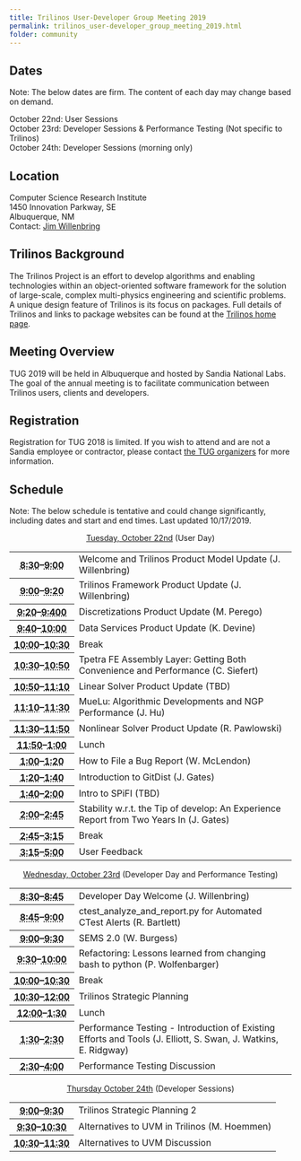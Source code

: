 ```yaml
---
title: Trilinos User-Developer Group Meeting 2019
permalink: trilinos_user-developer_group_meeting_2019.html
folder: community
---
```

  
## Dates

Note: The below dates are firm. The content of each day may change based on demand.

October 22nd: User Sessions  
October 23rd: Developer Sessions & Performance Testing (Not specific to Trilinos)  
October 24th: Developer Sessions (morning only)  


## Location

Computer Science Research Institute  
1450 Innovation Parkway, SE  
Albuquerque, NM  
Contact: [Jim Willenbring](mailto:jmwille@sandia.gov)

## Trilinos Background

The Trilinos Project is an effort to develop algorithms and enabling technologies within an object-oriented software framework 
for the solution of large-scale, complex multi-physics engineering and scientific problems. 
A unique design feature of Trilinos is its focus on packages. 
Full details of Trilinos and links to package websites can be found at the [Trilinos home page](http://trilinos.org/ "Trilinos Home Page").

## Meeting Overview

TUG 2019 will be held in Albuquerque and hosted by Sandia National Labs. 
The goal of the annual meeting is to facilitate communication between Trilinos users, clients and developers.

## Registration

Registration for TUG 2018 is limited.
If you wish to attend and are not a Sandia employee or contractor, please contact [the TUG organizers](mailto:trilinos-help@software.sandia.gov) for more information. 
<!--Registration for eligible attendees is [now available](https://docs.google.com/forms/d/e/1FAIpQLSdcDiCzxCdQ7hebcqvKCybdrzCcfJGMXmT4ADkUXd9uJ1cnFA/viewform?usp=sf_link).-->

## Schedule

Note: The below schedule is tentative and could change significantly, including dates and start and end times. Last updated 10/17/2019.

<p style="text-align: center;"><span style="text-decoration: underline;">Tuesday, October 22nd</span> (User Day)</p>

<table summary="Timetable">
<tbody>
<tr>
<th id="time-1" axis="time"><abbr title="2011-11-01T08:30:00">8:30</abbr>–<abbr title="2011-11-01T09:30:00">9:00</abbr></th>
<td headers="time-1 location-1">
<div>Welcome and Trilinos Product Model Update (J. Willenbring)</div>
</td>
</tr>
<tr>
<th id="time-1" axis="time"><abbr title="2011-11-01T08:30:00">9:00</abbr>–<abbr title="2011-11-01T09:30:00">9:20</abbr></th>
<td headers="time-1 location-1">
<div>Trilinos Framework Product Update (J. Willenbring)</div>
</td>
</tr>
<tr>
<th id="time-1" axis="time" width="23%"><abbr title="2011-10-31T13:00:00">9:20</abbr>–<abbr title="2011-10-31T17:15:00">9:400</abbr></th>
<td headers="time-1 location-1">Discretizations Product Update (M. Perego)</td>
</tr>
<tr>
<th id="time-1" axis="time" width="23%"><abbr title="2011-10-31T13:00:00">9:40</abbr>–<abbr title="2011-10-31T17:15:00">10:00</abbr></th>
<td headers="time-1 location-1">Data Services Product Update (K. Devine)</td>
</tr>
<tr>
<th id="time-1" axis="time" width="23%"><abbr title="2011-10-31T13:00:00">10:00</abbr>–<abbr title="2011-10-31T17:15:00">10:30</abbr></th>
<td headers="time-1 location-1">Break</td>
</tr>
<tr>
<th id="time-1" axis="time" width="23%"><abbr title="2011-10-31T13:00:00">10:30</abbr>–<abbr title="2011-10-31T17:15:00">10:50</abbr></th>
<td headers="time-1 location-1">Tpetra FE Assembly Layer: Getting Both Convenience and Performance (C. Siefert)</td>
</tr>
<tr>
<th id="time-1" axis="time" width="23%"><abbr title="2011-10-31T13:00:00">10:50</abbr>–<abbr title="2011-10-31T17:15:00">11:10</abbr></th>
<td headers="time-1 location-1">Linear Solver Product Update (TBD)</td>
</tr>
<tr>
<th id="time-1" axis="time"><abbr title="2011-11-01T08:30:00">11:10</abbr>–<abbr title="2011-11-01T09:30:00">11:30</abbr></th>
<td headers="time-1 location-1">
<div>MueLu: Algorithmic Developments and NGP Performance (J. Hu)</div>
</td>
</tr>
<tr>
<th id="time-1" axis="time" width="23%"><abbr title="2011-10-31T13:00:00">11:30</abbr>–<abbr title="2011-10-31T17:15:00">11:50</abbr></th>
<td headers="time-1 location-1">Nonlinear Solver Product Update (R. Pawlowski)</td>
</tr>
<tr>
<th id="time-1" axis="time" width="23%"><abbr title="2011-10-31T13:00:00">11:50</abbr>–<abbr title="2011-10-31T17:15:00">1:00</abbr></th>
<td headers="time-1 location-1">Lunch</td>
</tr>
<tr>
<th id="time-1" axis="time" width="23%"><abbr title="2011-10-31T13:00:00">1:00</abbr>–<abbr title="2011-10-31T17:15:00">1:20</abbr></th>
<td headers="time-1 location-1">How to File a Bug Report (W. McLendon)</td>
</tr>
<tr>
<th id="time-1" axis="time" width="23%"><abbr title="2011-10-31T13:00:00">1:20</abbr>–<abbr title="2011-10-31T17:15:00">1:40</abbr></th>
<td headers="time-1 location-1">Introduction to GitDist (J. Gates)</td>
</tr>
<tr>
<th id="time-1" axis="time" width="23%"><abbr title="2011-10-31T13:00:00">1:40</abbr>–<abbr title="2011-10-31T17:15:00">2:00</abbr></th>
<td headers="time-1 location-1">Intro to SPiFI (TBD)</td>
</tr>
<tr>
<th id="time-1" axis="time" width="23%"><abbr title="2011-10-31T13:00:00">2:00</abbr>–<abbr title="2011-10-31T17:15:00">2:45</abbr></th>
<td headers="time-1 location-1">Stability w.r.t. the Tip of develop:  An Experience Report from Two Years In (J. Gates)</td>
</tr>
<tr>
<th id="time-1" axis="time" width="23%"><abbr title="2011-10-31T13:00:00">2:45</abbr>–<abbr title="2011-10-31T17:15:00">3:15</abbr></th>
<td headers="time-1 location-1">Break</td>
</tr>
<tr>
<th id="time-1" axis="time" width="23%"><abbr title="2011-10-31T13:00:00">3:15</abbr>–<abbr title="2011-10-31T17:15:00">5:00</abbr></th>
<td headers="time-1 location-1">User Feedback</td>
</tr>
</tbody>
</table>

<p style="text-align: center;"><span style="text-decoration: underline;">Wednesday, October 23rd</span> (Developer Day and Performance Testing)</p>

<table summary="Timetable">
<tbody>

<tr>
<th id="time-2" axis="time"><abbr title="2011-11-01T09:30:00">8:30</abbr>–<abbr title="2011-11-01T09:45:00">8:45</abbr></th>
<td headers="time-2 location-1">Developer Day Welcome (J. Willenbring)</td>
</tr>
<tr>
<th id="time-1" axis="time"><abbr title="2011-11-01T08:30:00">8:45</abbr>–<abbr title="2011-11-01T09:30:00">9:00</abbr></th> 
<td headers="time-1 location-1">ctest_analyze_and_report.py for Automated CTest Alerts (R. Bartlett)</td>
</tr>
<tr>
<th id="time-1" axis="time"><abbr title="2011-11-01T08:30:00">9:00</abbr>–<abbr title="2011-11-01T09:30:00">9:30</abbr></th> 
<td headers="time-1 location-1">SEMS 2.0 (W. Burgess)</td>
</tr>
<tr>
<th id="time-1" axis="time"><abbr title="2011-11-01T08:30:00">9:30</abbr>–<abbr title="2011-11-01T09:30:00">10:00</abbr></th> 
<td headers="time-1 location-1">Refactoring: Lessons learned from changing bash to python (P. Wolfenbarger)</td>
</tr>
<tr>
<th id="time-1" axis="time" width="23%"><abbr title="2011-10-31T13:00:00">10:00</abbr>–<abbr title="2011-10-31T17:15:00">10:30</abbr></th>
<td headers="time-1 location-1">Break</td>
</tr>
<tr>
<th id="time-1" axis="time" width="23%"><abbr title="2011-10-31T13:00:00">10:30</abbr>–<abbr title="2011-10-31T17:15:00">12:00</abbr></th>
<td headers="time-1 location-1">Trilinos Strategic Planning</td>
</tr>
<tr>
<th id="time-1" axis="time"><abbr title="2011-11-01T08:30:00">12:00</abbr>–<abbr title="2011-11-01T09:30:00">1:30</abbr></th> 
<td headers="time-1 location-1">Lunch</td>
</tr>
<tr>
<th id="time-1" axis="time"><abbr title="2011-11-01T08:30:00">1:30</abbr>–<abbr title="2011-11-01T09:30:00">2:30</abbr></th> 
<td headers="time-1 location-1">Performance Testing - Introduction of Existing Efforts and Tools (J. Elliott, S. Swan, J. Watkins, E. Ridgway)</td>
</tr>
<tr>
<th id="time-1" axis="time"><abbr title="2011-11-01T08:30:00">2:30</abbr>–<abbr title="2011-11-01T09:30:00">4:00</abbr></th> 
<td headers="time-1 location-1">Performance Testing Discussion</td>
</tr>
</tbody>
</table>
<p style="text-align: center;"><span style="text-decoration: underline;">Thursday October 24th</span> (Developer Sessions)</p>
<table summary="Timetable">
<tbody>
<tr>
<th id="time-1" axis="time"><abbr title="2011-11-01T08:30:00">9:00</abbr>–<abbr title="2011-11-01T09:30:00">9:30</abbr></th> 
<td headers="time-1 location-1">Trilinos Strategic Planning 2</td>
</tr>
<tr>
<th id="time-1" axis="time"><abbr title="2011-11-01T08:30:00">9:30</abbr>–<abbr title="2011-11-01T09:30:00">10:30</abbr></th> 
<td headers="time-1 location-1">Alternatives to UVM in Trilinos (M. Hoemmen)</td>
</tr>
<tr>
<th id="time-1" axis="time"><abbr title="2011-11-01T08:30:00">10:30</abbr>–<abbr title="2011-11-01T09:30:00">11:30</abbr></th> 
<td headers="time-1 location-1">Alternatives to UVM Discussion</td>
</tr>
</tbody>
</table>
